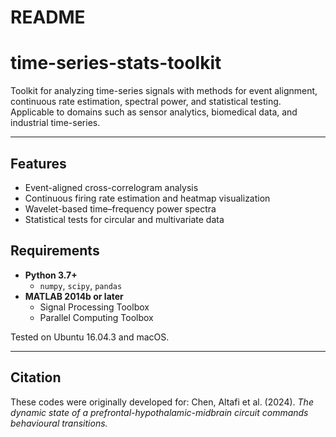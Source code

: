 
# README
# time-series-stats-toolkit

Toolkit for analyzing time-series signals with methods for event alignment, continuous rate estimation, spectral power, and statistical testing.  
Applicable to domains such as sensor analytics, biomedical data, and industrial time-series.

---

## Features
- Event-aligned cross-correlogram analysis
- Continuous firing rate estimation and heatmap visualization
- Wavelet-based time–frequency power spectra
- Statistical tests for circular and multivariate data

## Requirements
- **Python 3.7+**  
  - `numpy`, `scipy`, `pandas`
- **MATLAB 2014b or later**  
  - Signal Processing Toolbox  
  - Parallel Computing Toolbox  

Tested on Ubuntu 16.04.3 and macOS.

---

## Citation
These codes were originally developed for:
Chen, Altafi et al. (2024). *The dynamic state of a prefrontal-hypothalamic-midbrain circuit commands behavioural transitions.*

